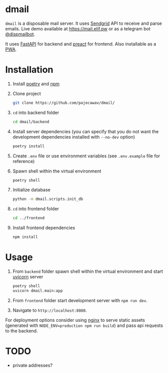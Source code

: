 # dmail

`dmail` is a disposable mail server. It uses [Sendgrid](https://sendgrid.com/) API to receive and parse emails. Live demo available at https://mail.elif.pw or as a telegram bot [@dispmailbot](https://t.me/dispmailbot).

It uses [FastAPI](https://github.com/tiangolo/fastapi) for backend and [preact](https://github.com/preactjs/preact) for frontend. Also installable as a [PWA](https://web.dev/progressive-web-apps/).

# Installation

1.  Install [poetry](https://python-poetry.org/docs/#installation) and [npm](https://www.npmjs.com/get-npm)

1.  Clone project

    ```bash
    git clone https://github.com/pajecawav/dmail/
    ```

1.  `cd` into backend folder

    ```bash
    cd dmail/backend
    ```

1.  Install server dependencies (you can specify that you do not want the development dependencies installed with `--no-dev` option)

    ```bash
    poetry install
    ```

1.  Create `.env` file or use environment variables (see `.env.example` file for reference)

1.  Spawn shell within the virtual environment

    ```bash
    poetry shell
    ```

1.  Initialize database

    ```bash
    python -m dmail.scripts.init_db
    ```

1.  `cd` into frontend folder

    ```bash
    cd ../frontend
    ```

1.  Install frontend dependencies

    ```bash
    npm install
    ```

# Usage

1.  From `backend` folder spawn shell within the virtual environment and start [uvicorn](https://github.com/encode/uvicorn) server

    ```bash
    poetry shell
    uvicorn dmail.main:app
    ```

1.  From `frontend` folder start development server with `npm run dev`.

1.  Navigate to `http://localhost:8080`.

For deployment options consider using [nginx](https://nginx.org/ru/) to serve static assets (generated with `NODE_ENV=production npm run build`) and pass api requests to the backend.

# TODO

-   private addresses?
